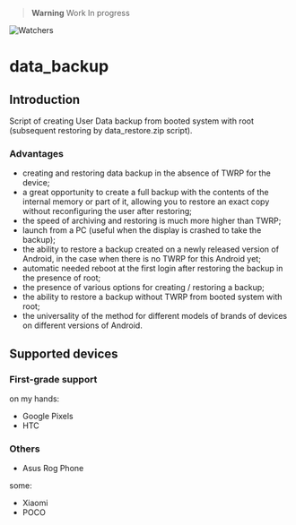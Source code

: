 > **Warning**
> Work In progress

![Watchers](https://img.shields.io/github/watchers/ziandzivan/data_backup?longCache=true?label=Visitors&color=blueviolet&style=FOR-THE-BADGE)

# data_backup

## Introduction

Script of creating User Data backup from booted system with root (subsequent restoring by data_restore.zip script).

### Advantages

- creating and restoring data backup in the absence of TWRP for the device;
- a great opportunity to create a full backup with the contents of the internal memory or part of it, allowing you to restore an exact copy without reconfiguring the user after restoring;
- the speed of archiving and restoring is much more higher than TWRP;
- launch from a PC (useful when the display is crashed to take the backup);
- the ability to restore a backup created on a newly released version of Android, in the case when there is no TWRP for this Android yet;
- automatic needed reboot at the first login after restoring the backup in the presence of root;
- the presence of various options for creating / restoring a backup;
- the ability to restore a backup without TWRP from booted system with root;
- the universality of the method for different models of brands of devices on different versions of Android.

## Supported devices

### First-grade support

on my hands:
- Google Pixels
- HTC

### Others

- Asus Rog Phone

some:
- Xiaomi
- POCO
